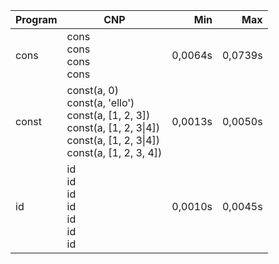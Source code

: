 Program | CNP | Min | Max
--- | --- | ---: | ---:
cons | cons<br/>cons<br/>cons<br/>cons | 0,0064s | 0,0739s
const | const(a, 0)<br/>const(a, 'ello')<br/>const(a, [1, 2, 3])<br/>const(a, [1, 2, 3\|4])<br/>const(a, [1, 2, 3\|4])<br/>const(a, [1, 2, 3, 4]) | 0,0013s | 0,0050s
id | id<br/>id<br/>id<br/>id<br/>id<br/>id<br/>id | 0,0010s | 0,0045s
